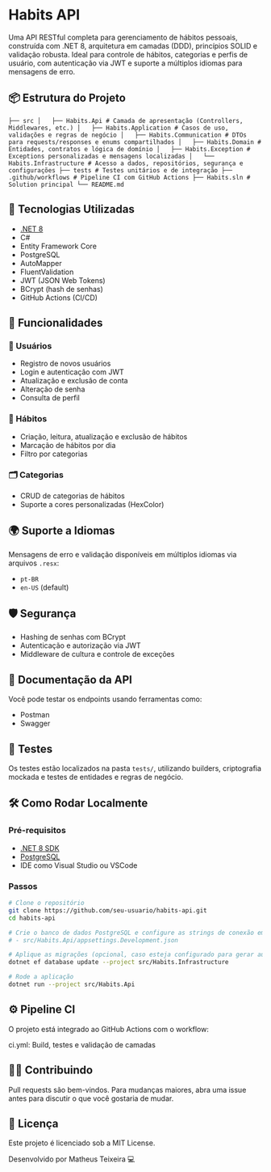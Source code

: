 # Habits API

Uma API RESTful completa para gerenciamento de hábitos pessoais, construída com .NET 8, arquitetura em camadas (DDD), princípios SOLID e validação robusta. Ideal para controle de hábitos, categorias e perfis de usuário, com autenticação via JWT e suporte a múltiplos idiomas para mensagens de erro.

## 📦 Estrutura do Projeto
``
  ├── src
  │   ├── Habits.Api # Camada de apresentação (Controllers, Middlewares, etc.)
  │   ├── Habits.Application # Casos de uso, validações e regras de negócio
  │   ├── Habits.Communication # DTOs para requests/responses e enums compartilhados
  │   ├── Habits.Domain # Entidades, contratos e lógica de domínio
  │   ├── Habits.Exception # Exceptions personalizadas e mensagens localizadas
  │   └── Habits.Infrastructure # Acesso a dados, repositórios, segurança e configurações
  ├── tests # Testes unitários e de integração
  ├── .github/workflows # Pipeline CI com GitHub Actions
  ├── Habits.sln # Solution principal
  └── README.md
``

## 🚀 Tecnologias Utilizadas

- [.NET 8](https://learn.microsoft.com/dotnet)
- C#
- Entity Framework Core
- PostgreSQL
- AutoMapper
- FluentValidation
- JWT (JSON Web Tokens)
- BCrypt (hash de senhas)
- GitHub Actions (CI/CD)

## 📌 Funcionalidades

### 🧑 Usuários
- Registro de novos usuários
- Login e autenticação com JWT
- Atualização e exclusão de conta
- Alteração de senha
- Consulta de perfil

### 📆 Hábitos
- Criação, leitura, atualização e exclusão de hábitos
- Marcação de hábitos por dia
- Filtro por categorias

### 🗂️ Categorias
- CRUD de categorias de hábitos
- Suporte a cores personalizadas (HexColor)

## 🌍 Suporte a Idiomas

Mensagens de erro e validação disponíveis em múltiplos idiomas via arquivos `.resx`:
- `pt-BR`
- `en-US` (default)

## 🛡️ Segurança

- Hashing de senhas com BCrypt
- Autenticação e autorização via JWT
- Middleware de cultura e controle de exceções

## 📑 Documentação da API

Você pode testar os endpoints usando ferramentas como:
- Postman
- Swagger

## 🧪 Testes

Os testes estão localizados na pasta `tests/`, utilizando builders, criptografia mockada e testes de entidades e regras de negócio.

## 🛠️ Como Rodar Localmente

### Pré-requisitos

- [.NET 8 SDK](https://dotnet.microsoft.com/en-us/download)
- [PostgreSQL](https://www.postgresql.org/)
- IDE como Visual Studio ou VSCode

### Passos

```bash
# Clone o repositório
git clone https://github.com/seu-usuario/habits-api.git
cd habits-api

# Crie o banco de dados PostgreSQL e configure as strings de conexão em:
# - src/Habits.Api/appsettings.Development.json

# Aplique as migrações (opcional, caso esteja configurado para gerar automaticamente)
dotnet ef database update --project src/Habits.Infrastructure

# Rode a aplicação
dotnet run --project src/Habits.Api
```

## ⚙️ Pipeline CI
O projeto está integrado ao GitHub Actions com o workflow:

ci.yml: Build, testes e validação de camadas

## 👨‍💻 Contribuindo
Pull requests são bem-vindos. Para mudanças maiores, abra uma issue antes para discutir o que você gostaria de mudar.

## 📝 Licença
Este projeto é licenciado sob a MIT License.

Desenvolvido por Matheus Teixeira 💻
